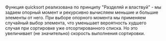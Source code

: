 Функция quicksort реализована по принципу "Разделяй и властвуй" - мы задаем опорный момент и рекурсивно вычисляем меньшие и большие элементы от него. При выборе опорного момента мы применяем случайный выбор элемента, что уменьшает вероятность худшего случая при сортировке уже отсортированного списка. Но это увеличивает (не значительно) скорость выполнения сортировки.
